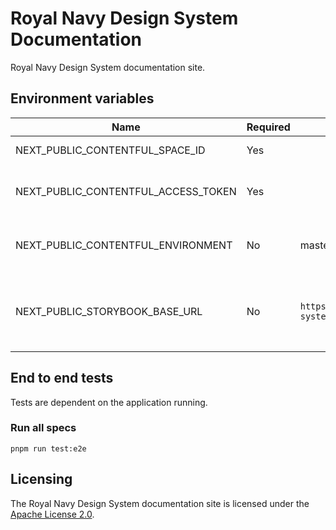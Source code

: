 # Royal Navy Design System Documentation

Royal Navy Design System documentation site.

## Environment variables

| Name                                | Required | Default value                                         | Description                                       |
| ----------------------------------- | -------- | ----------------------------------------------------- | ------------------------------------------------- |
| NEXT_PUBLIC_CONTENTFUL_SPACE_ID     | Yes      |                                                       | Contentful space ID                               |
| NEXT_PUBLIC_CONTENTFUL_ACCESS_TOKEN | Yes      |                                                       | Contentful content delivery API token             |
| NEXT_PUBLIC_CONTENTFUL_ENVIRONMENT  | No       | master                                                | Custom Contentful environment to use              |
| NEXT_PUBLIC_STORYBOOK_BASE_URL      | No       | `https://storybook.design-system.navy.digital.mod.uk` | Base URL for Storybook; used for embedded stories |

## End to end tests

Tests are dependent on the application running.

### Run all specs

`pnpm run test:e2e`

## Licensing

The Royal Navy Design System documentation site is licensed under the [Apache License 2.0](https://github.com/Royal-Navy/design-system-docs/blob/master/LICENSE).
